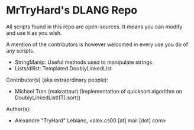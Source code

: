 MrTryHard's DLANG Repo
================================
All scripts found in this repo are open-sources. 
It means you can modify and use it as you wish.

A mention of the contributors is however welcomed in 
every use you do of any scripts.

* StringManip: Useful methods used to manipulate strings.
* Lists/dllist: Templated DoublyLinkedList

Contributor(s) (aka extraordinary people):
* Michael Tran (makrattaur) (Implementation of quicksort algorithm on DoublyLinkedList!(T).sort()

Author(s):

* Alexandre "TryHard" Leblanc, <alex.cs00 [at] mail [dot] com>